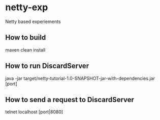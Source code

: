 netty-exp
=========

Netty based experiements

How to build
------------
maven clean install

How to run DiscardServer
------------------------
java -jar target/netty-tutorial-1.0-SNAPSHOT-jar-with-dependencies.jar [port]

How to send a request to DiscardServer
--------------------------------------
telnet localhost [port|8080]
